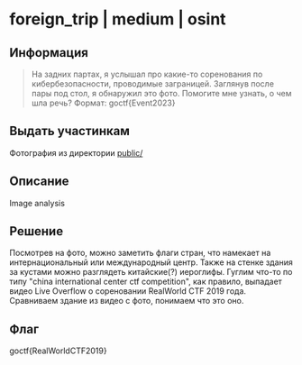 # foreign_trip | medium | osint

## Информация

> На задних партах, я услышал про какие-то соренования по кибербезопасности, проводимые заграницей. Заглянув после пары под стол, я обнаружил это фото. Помогите мне узнать, о чем шла речь?
> Формат: goctf{Event2023}

## Выдать участинкам

Фотография из директории [public/](public/)

## Описание

Image analysis

## Решение

Посмотрев на фото, можно заметить флаги стран, что намекает на интернациональный или международный центр. Также на стенке здания за кустами можно разглядеть китайские(?) иероглифы. Гуглим что-то по типу "china international center ctf competition", как правило, выпадает видео Live Overflow о сореновании RealWorld CTF 2019 года. Сравниваем здание из видео с фото, понимаем что это оно.


## Флаг

goctf{RealWorldCTF2019}

